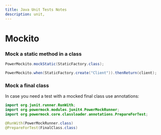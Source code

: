 ```yaml
---
title: Java Unit Tests Notes
description: unit,
---
```


# Mockito

### Mock a static method in a class

````java
PowerMockito.mockStatic(StaticFactory.class);

PowerMockito.when(StaticFactory.create("Client")).thenReturn(client);
````

### Mock a final class
In case you need a test with a mocked final class use annotations:

````java
import org.junit.runner.RunWith;
import org.powermock.modules.junit4.PowerMockRunner;
import org.powermock.core.classloader.annotations.PrepareForTest;

@RunWith(PowerMockRunner.class)
@PrepareForTest(FinalClass.class)
````



